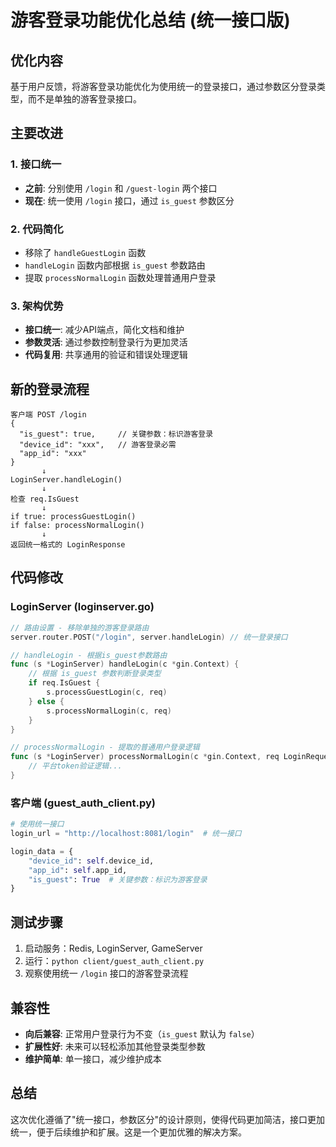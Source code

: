 # 游客登录功能优化总结 (统一接口版)

## 优化内容

基于用户反馈，将游客登录功能优化为使用统一的登录接口，通过参数区分登录类型，而不是单独的游客登录接口。

## 主要改进

### 1. 接口统一
- **之前**: 分别使用 `/login` 和 `/guest-login` 两个接口
- **现在**: 统一使用 `/login` 接口，通过 `is_guest` 参数区分

### 2. 代码简化
- 移除了 `handleGuestLogin` 函数
- `handleLogin` 函数内部根据 `is_guest` 参数路由
- 提取 `processNormalLogin` 函数处理普通用户登录

### 3. 架构优势
- **接口统一**: 减少API端点，简化文档和维护
- **参数灵活**: 通过参数控制登录行为更加灵活
- **代码复用**: 共享通用的验证和错误处理逻辑

## 新的登录流程

```
客户端 POST /login
{
  "is_guest": true,     // 关键参数：标识游客登录
  "device_id": "xxx",   // 游客登录必需
  "app_id": "xxx"
}
       ↓
LoginServer.handleLogin()
       ↓
检查 req.IsGuest
       ↓
if true: processGuestLogin()
if false: processNormalLogin()
       ↓
返回统一格式的 LoginResponse
```

## 代码修改

### LoginServer (loginserver.go)
```go
// 路由设置 - 移除单独的游客登录路由
server.router.POST("/login", server.handleLogin) // 统一登录接口

// handleLogin - 根据is_guest参数路由
func (s *LoginServer) handleLogin(c *gin.Context) {
    // 根据 is_guest 参数判断登录类型
    if req.IsGuest {
        s.processGuestLogin(c, req)
    } else {
        s.processNormalLogin(c, req)
    }
}

// processNormalLogin - 提取的普通用户登录逻辑
func (s *LoginServer) processNormalLogin(c *gin.Context, req LoginRequest) {
    // 平台token验证逻辑...
}
```

### 客户端 (guest_auth_client.py)
```python
# 使用统一接口
login_url = "http://localhost:8081/login"  # 统一接口

login_data = {
    "device_id": self.device_id,
    "app_id": self.app_id,
    "is_guest": True  # 关键参数：标识为游客登录
}
```

## 测试步骤

1. 启动服务：Redis, LoginServer, GameServer
2. 运行：`python client/guest_auth_client.py`
3. 观察使用统一 `/login` 接口的游客登录流程

## 兼容性

- **向后兼容**: 正常用户登录行为不变（`is_guest` 默认为 `false`）
- **扩展性好**: 未来可以轻松添加其他登录类型参数
- **维护简单**: 单一接口，减少维护成本

## 总结

这次优化遵循了"统一接口，参数区分"的设计原则，使得代码更加简洁，接口更加统一，便于后续维护和扩展。这是一个更加优雅的解决方案。